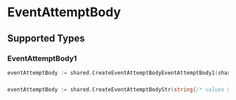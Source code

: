 # EventAttemptBody


## Supported Types

### EventAttemptBody1

```go
eventAttemptBody := shared.CreateEventAttemptBodyEventAttemptBody1(shared.EventAttemptBody1{/* values here */})
```

### 

```go
eventAttemptBody := shared.CreateEventAttemptBodyStr(string{/* values here */})
```

